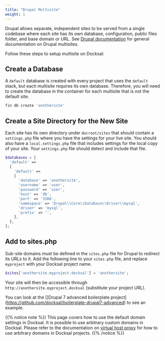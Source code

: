 ```yaml
---
title: "Drupal Multisite"
weight: 1
---
```


Drupal allows separate, independent sites to be served from a single codebase where each site has its own 
database, configuration, public files folder, and base domain or URL. See [Drupal documentation](https://www.drupal.org/docs/8/multisite) 
for general documentation on Drupal multisites.

Follow these steps to setup multisite on Docksal:

## Create a Database

A `default` database is created with every project that uses the `default` stack, but each multisite requires its own database.
Therefore, you will need to create the database in the container for each multisite that is not the default site.

```bash
fin db create 'anothersite'
```

## Create a Site Directory for the New Site

Each site has its own directory under `docroot/sites` that should contain a `settings.php` file where you have the settings 
for your live site. You should also have a `local.settings.php` file that includes settings for the local copy of your
site. Your `settings.php` file should detect and include that file.

```php
$databases = [
  'default' =>
  [
    'default' =>
    [
      'database' => 'anothersite',
      'username' => 'user',
      'password' => 'user',
      'host' => 'db',
      'port' => '3306',
      'namespace' => 'Drupal\\Core\\Database\\Driver\\mysql',
      'driver' => 'mysql',
      'prefix' => '',
    ],
  ],
];
```

## Add to sites.php

Sub-site domains must be defined in the `sites.php` file for Drupal to redirect its URLs to it. Add the following line
to your `sites.php` file, and replace `myproject` with your Docksal project name.

```php
$sites['anothersite.myproject.docksal'] = 'anothersite';
```
Your site will then be accessible through `http://anothersite.myproject.docksal` (substitute your project URL).

You can look at the []Drupal 7 advanced boilerplate project](https://github.com/docksal/boilerplate-drupal7-advanced) to see an example.

{{% notice note %}}
This page covers how to use the default domain settings in Docksal. It is possible to use arbitrary custom 
domains in Docksal. Please refer to the documentation on [virtual host proxy](/core/system-vhost-proxy/#using-arbitrary-custom-domains)
for how to use arbitrary domains in Docksal projects.
{{% /notice %}}
